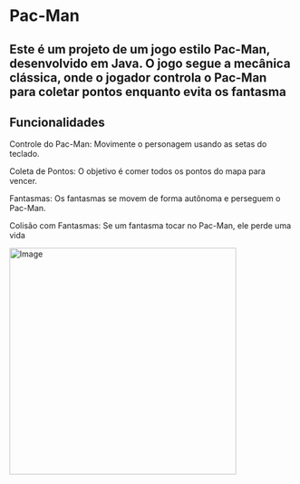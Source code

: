 # Pac-Man

Este é um projeto de um jogo estilo Pac-Man, desenvolvido em Java. O jogo segue a mecânica clássica, onde o jogador controla o Pac-Man para coletar pontos enquanto evita os fantasma
---
## Funcionalidades

Controle do Pac-Man: Movimente o personagem usando as setas do teclado.

Coleta de Pontos: O objetivo é comer todos os pontos do mapa para vencer.

 Fantasmas: Os fantasmas se movem de forma autônoma e perseguem o Pac-Man.

 Colisão com Fantasmas: Se um fantasma tocar no Pac-Man, ele perde uma vida


<img width="400" alt="Image" src="https://github.com/user-attachments/assets/1f1e50dc-662f-4cef-94ee-1a625b163d9f" />
